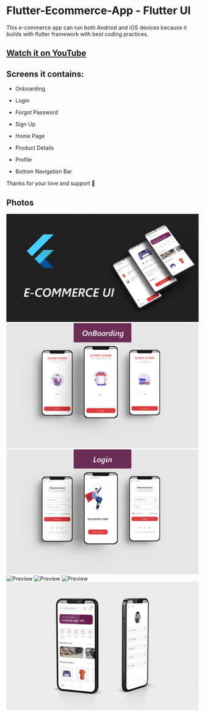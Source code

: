 # Flutter-Ecommerce-App - Flutter UI 

This e-commerce app can run both Andriod and iOS devices because it builds with flutter framework with best coding practices.

## [Watch it on YouTube](https://youtube.com/playlist?list=PLxUBb2A_UUy8OlaNZpS2mfL8xpHcnd_Af)

<!-- **Packages we are using:**

- flutter_svg: [link](https://pub.dev/packages/flutter_svg)


### Video Preview of Final UI

![Preview](/intro.gif) -->

## Screens it contains:

* Onboarding

* Login

* Forgot Password

* Sign Up

* Home Page

* Product Details

* Profile

* Bottom Navigation Bar

 Thanks for your love and support 🙏 

## Photos
![Preview](/1.png)
![Preview](2.png)
![Preview](3.png)
![Preview](4.png)
![Preview](5.png)
![Preview](6.png)
![Preview](7.png)
